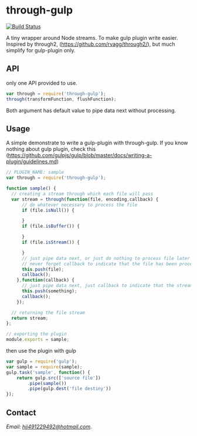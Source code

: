 # through-gulp
[![Build Status](https://travis-ci.org/bornkiller/gulp-requirejs.svg)](https://travis-ci.org/bornkiller/gulp-requirejs)

A tiny wrapper around Node streams. To make gulp plugin write easier.
Inspired by through2, (https://github.com/rvagg/through2/), but much simplify
for gulp-plugin only.

## API
only one API provided to use.
```javascript
var through = require('through-gulp');
through(transformFunction, flushFunction);
```
Both argument has default value to pipe data next without processing.

## Usage
A simple demonstrate to write a gulp-plugin with through-gulp.
If you know nothing about gulp plugin, check this
(https://github.com/gulpjs/gulp/blob/master/docs/writing-a-plugin/guidelines.md)


```javascript
// PLUGIN_NAME: sample
var through = require('through-gulp');

function sample() {
  // creating a stream through which each file will pass
  var stream = through(function(file, encoding,callback) {
  	  // do whatever necessary to process the file 
      if (file.isNull()) {

      }
      if (file.isBuffer()) {

      }
      if (file.isStream()) {

      }
      // just pipe data next, or just do nothing to process file later in flushFunction
      // never forget callback to indicate that the file has been processed.
      this.push(file);
      callback();
    },function(callback) {
      // just pipe data next, just callback to indicate that the stream's over
      this.push(something);
      callback();
    });

  // returning the file stream
  return stream;
};

// exporting the plugin 
module.exports = sample;
```

then use the plugin with gulp
```javascript
var gulp = require('gulp');
var sample = require(sample);
gulp.task('sample', function() {
	return gulp.src(['source file'])
	    .pipe(sample())
	    .pipe(gulp.dest('file destiny'))
});
```
## Contact
*Email: hjj491229492@hotmail.com*.